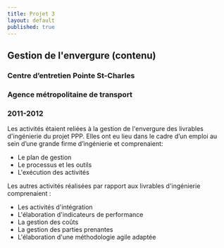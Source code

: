 ```yaml
---
title: Projet 3
layout: default
published: true
---
```


## Gestion de l'envergure (contenu)
### Centre d’entretien Pointe St-Charles
### Agence métropolitaine de transport
### 2011-2012

Les activités étaient reliées à la gestion de l'envergure des livrables d'ingénierie du projet PPP. Elles ont eu lieu dans le cadre d’un emploi au sein d’une grande firme d’ingénierie et comprenaient:
- Le plan de gestion
- Le processus et les outils
- L'exécution des activités

Les autres activités réalisées par rapport aux livrables d'ingénierie comprenaient :
- Les activités d'intégration 
- L'élaboration d'indicateurs de performance
- La gestion des coûts
- La gestion des parties prenantes
- L'élaboration d'une méthodologie agile adaptée